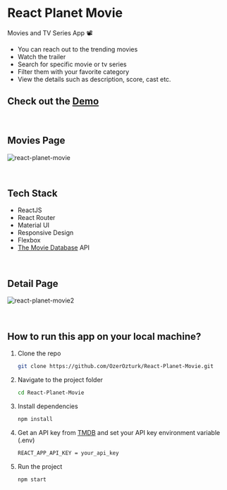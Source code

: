 # React Planet Movie

Movies and TV Series App 📽
- You can reach out to the trending movies
- Watch the trailer
- Search for specific movie or tv series
- Filter them with your favorite category
- View the details such as description, score, cast etc.
  
 ## Check out the [Demo](https://planetmovie.netlify.app/)

  <br>

## Movies Page

![react-planet-movie](https://user-images.githubusercontent.com/60944453/181920286-ae906c67-abac-4a06-a7ef-7af7debfe23b.jpg)

<br>

## Tech Stack
- ReactJS
- React Router
- Material UI 
- Responsive Design
- Flexbox
- [The Movie Database](https://www.themoviedb.org/) API

<br>

## Detail Page

![react-planet-movie2](https://user-images.githubusercontent.com/60944453/181920490-d19de662-20ec-41a2-aba4-cd4d59c1e6d2.png)

<br>


## How to run this app on your local machine?

1. Clone the repo
   ```sh
   git clone https://github.com/OzerOzturk/React-Planet-Movie.git
   ```
2. Navigate to the project folder

   ```sh
   cd React-Planet-Movie
   ```

3. Install dependencies
   ```sh
   npm install
   ```
4. Get an API key from  [TMDB](https://www.themoviedb.org/) and set your API key environment variable (.env)
   ```sh
   REACT_APP_API_KEY = your_api_key
   ```
5. Run the project
   ```sh
   npm start
   ```